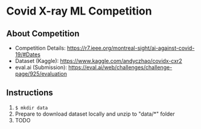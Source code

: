 # Covid X-ray ML Competition

## About Competition
- Competition Details: https://r7.ieee.org/montreal-sight/ai-against-covid-19/#Dates
- Dataset (Kaggle): https://www.kaggle.com/andyczhao/covidx-cxr2
- eval.ai (Submission): https://eval.ai/web/challenges/challenge-page/925/evaluation


## Instructions
1. ```$ mkdir data```
2. Prepare to download dataset locally and unzip to "data/*" folder
3. TODO
